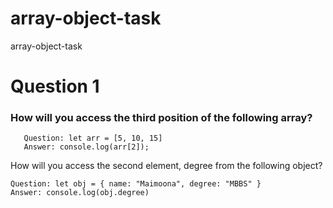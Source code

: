 # array-object-task
array-object-task

# Question 1
### How will you access the third position of the following array?
```
   Question: let arr = [5, 10, 15]
   Answer: console.log(arr[2]);
```
How will you access the second element, degree from the following object?
```
Question: let obj = { name: "Maimoona", degree: "MBBS" }
Answer: console.log(obj.degree)
```
